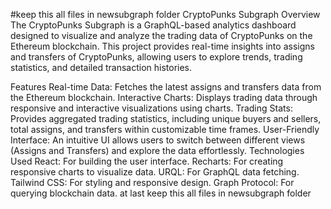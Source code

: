 #keep this all files in newsubgraph folder 
CryptoPunks Subgraph
Overview
The CryptoPunks Subgraph is a GraphQL-based analytics dashboard designed to visualize and analyze the trading data of CryptoPunks on the Ethereum blockchain. This project provides real-time insights into assigns and transfers of CryptoPunks, allowing users to explore trends, trading statistics, and detailed transaction histories.

Features
Real-time Data: Fetches the latest assigns and transfers data from the Ethereum blockchain.
Interactive Charts: Displays trading data through responsive and interactive visualizations using charts.
Trading Stats: Provides aggregated trading statistics, including unique buyers and sellers, total assigns, and transfers within customizable time frames.
User-Friendly Interface: An intuitive UI allows users to switch between different views (Assigns and Transfers) and explore the data effortlessly.
Technologies Used
React: For building the user interface.
Recharts: For creating responsive charts to visualize data.
URQL: For GraphQL data fetching.
Tailwind CSS: For styling and responsive design.
Graph Protocol: For querying blockchain data.
at last keep this all files in newsubgraph folder

